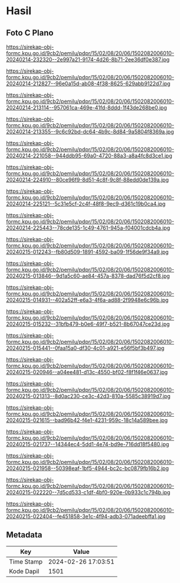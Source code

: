 # Hasil

## Foto C Plano

https://sirekap-obj-formc.kpu.go.id/9cb2/pemilu/pdpr/15/02/08/20/06/1502082006010-20240214-232320--2e997a21-9174-4d26-8b71-2ee36df0e387.jpg

https://sirekap-obj-formc.kpu.go.id/9cb2/pemilu/pdpr/15/02/08/20/06/1502082006010-20240214-212827--96e0a15d-ab08-4f38-8625-629abb9122d7.jpg

https://sirekap-obj-formc.kpu.go.id/9cb2/pemilu/pdpr/15/02/08/20/06/1502082006010-20240214-213114--957061ca-469e-41fd-8ddd-1f43de268be0.jpg

https://sirekap-obj-formc.kpu.go.id/9cb2/pemilu/pdpr/15/02/08/20/06/1502082006010-20240214-213355--9c6c92bd-dc64-4b9c-8d84-9a5804f8369a.jpg

https://sirekap-obj-formc.kpu.go.id/9cb2/pemilu/pdpr/15/02/08/20/06/1502082006010-20240214-221058--944ddb95-69a0-4720-88a3-a8a4fc8d3ce1.jpg

https://sirekap-obj-formc.kpu.go.id/9cb2/pemilu/pdpr/15/02/08/20/06/1502082006010-20240214-224910--80ce96f9-8d51-4c8f-9c8f-88edd0de139a.jpg

https://sirekap-obj-formc.kpu.go.id/9cb2/pemilu/pdpr/15/02/08/20/06/1502082006010-20240214-225121--5c31e5cf-2c4f-48f8-9ec9-d361c19b0ca4.jpg

https://sirekap-obj-formc.kpu.go.id/9cb2/pemilu/pdpr/15/02/08/20/06/1502082006010-20240214-225443--78cde135-1c49-4761-945a-f04001cdcb4a.jpg

https://sirekap-obj-formc.kpu.go.id/9cb2/pemilu/pdpr/15/02/08/20/06/1502082006010-20240215-012243--fb80d509-1891-4592-ba09-1f56de9f34a9.jpg

https://sirekap-obj-formc.kpu.go.id/9cb2/pemilu/pdpr/15/02/08/20/06/1502082006010-20240215-013846--9d1a5c60-ae84-457a-8378-dad76f5d2cf8.jpg

https://sirekap-obj-formc.kpu.go.id/9cb2/pemilu/pdpr/15/02/08/20/06/1502082006010-20240215-014931--402a52ff-e6a3-4f6a-ad88-2f9948e6c96b.jpg

https://sirekap-obj-formc.kpu.go.id/9cb2/pemilu/pdpr/15/02/08/20/06/1502082006010-20240215-015232--31bfb479-b0e6-49f7-b521-8b67047ce23d.jpg

https://sirekap-obj-formc.kpu.go.id/9cb2/pemilu/pdpr/15/02/08/20/06/1502082006010-20240215-015441--0faa15a0-df30-4c01-a921-e56f5bf3b497.jpg

https://sirekap-obj-formc.kpu.go.id/9cb2/pemilu/pdpr/15/02/08/20/06/1502082006010-20240215-020946--a04ee481-d13c-4550-bf02-f8f1f46e0637.jpg

https://sirekap-obj-formc.kpu.go.id/9cb2/pemilu/pdpr/15/02/08/20/06/1502082006010-20240215-021313--8d0ac230-ce3c-42d3-810a-5585c38919d7.jpg

https://sirekap-obj-formc.kpu.go.id/9cb2/pemilu/pdpr/15/02/08/20/06/1502082006010-20240215-021615--bad96b42-f4e1-4231-959c-18c14a589bee.jpg

https://sirekap-obj-formc.kpu.go.id/9cb2/pemilu/pdpr/15/02/08/20/06/1502082006010-20240215-021737--14344ec4-5dd1-4e74-bd9e-716dd18f5480.jpg

https://sirekap-obj-formc.kpu.go.id/9cb2/pemilu/pdpr/15/02/08/20/06/1502082006010-20240215-021958--50398eaf-1bf5-4944-bc2c-bc0879fb16b2.jpg

https://sirekap-obj-formc.kpu.go.id/9cb2/pemilu/pdpr/15/02/08/20/06/1502082006010-20240215-022220--7d5cd533-c1df-4bf0-920e-0b933c1c794b.jpg

https://sirekap-obj-formc.kpu.go.id/9cb2/pemilu/pdpr/15/02/08/20/06/1502082006010-20240215-022404--fe451858-3e1c-4f94-adb3-071adeebffa1.jpg


## Metadata

| Key        | Value               |
| ---------- | ------------------- |
| Time Stamp | 2024-02-26 17:03:51 |
| Kode Dapil | 1501                |



